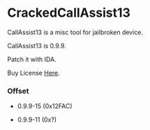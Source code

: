 # CrackedCallAssist13

CallAssist13 is a misc tool for jailbroken device.

CallAssist13 is 0.9.9.

Patch it with IDA. 

Buy License [Here](http://buy.htv123.com/).

### Offset

- 0.9.9-15 (0x12FAC)

- 0.9.9-11 (0x?)

